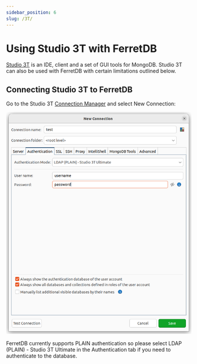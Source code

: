 ```yaml
---
sidebar_position: 6
slug: /3T/
---
```


# Using Studio 3T with FerretDB

<!--
    blah blah blah
-->

[Studio 3T](https://studio3t.com/) is an IDE, client and a set of GUI tools for 
MongoDB. Studio 3T can also be used with FerretDB with certain limitations outlined below.

## Connecting Studio 3T to FerretDB

Go to the Studio 3T [Connection Manager](https://studio3t.com/knowledge-base/articles/connect-to-mongodb/) and select New Connection:

![...](/website/static/img/plain.png)

FerretDB currently supports PLAIN authentication so please select LDAP (PLAIN) -
Studio 3T Ultimate in the Authentication tab if you need to authenticate to the 
database.
